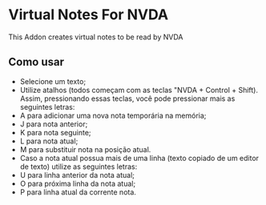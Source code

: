 # Virtual Notes For NVDA  
This Addon creates virtual notes to be read by NVDA
## Como usar  
* Selecione um texto;  
* Utilize atalhos (todos começam com as teclas "NVDA + Control + Shift). Assim, pressionando essas teclas, você pode pressionar mais as seguintes letras:  
* A para adicionar uma nova nota temporária na memória;  
* J para nota anterior;  
* K para nota seguinte;  
* L para nota atual;  
* M para substituir nota na posição atual.  
* Caso a nota atual possua mais de uma linha (texto copiado de um editor de texto) utilize  as seguintes letras:  
* U para linha anterior da nota atual;  
* O para próxima linha da nota atual;  
* P para linha atual da corrente nota.